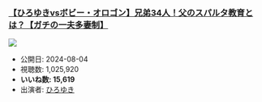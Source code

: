 ### [【ひろゆきvsボビー・オロゴン】兄弟34人！父のスパルタ教育とは？【ガチの一夫多妻制】](https://www.youtube.com/watch?v=hvJ0lBxFILU)
[![](https://img.youtube.com/vi/hvJ0lBxFILU/sddefault.jpg)](https://www.youtube.com/watch?v=hvJ0lBxFILU)
-   公開日: 2024-08-04
-   視聴数: 1,025,920
-   **いいね数: 15,619**
-   出演者: [ひろゆき](/rehacq_fan/people/ひろゆき "wikilink")
